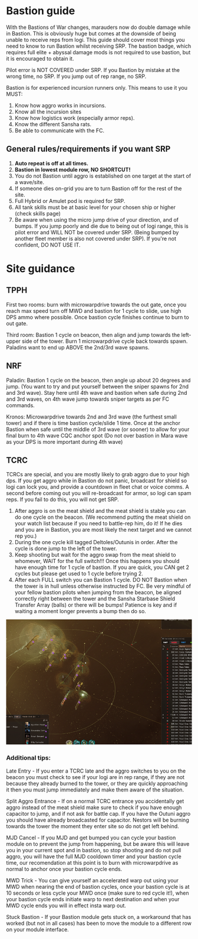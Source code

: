 # Bastion guide

With the Bastions of War changes, marauders now do double damage while in Bastion. This is obviously huge but comes at the downside of being unable to receive reps from logi. This guide should cover most things you need to know to run Bastion whilst receiving SRP. The bastion badge, which requires full elite + abyssal damage mods is not required to use bastion, but it is encouraged to obtain it.

Pilot error is NOT COVERED under SRP. If you Bastion by mistake at the wrong time, no SRP. If you jump out of rep range, no SRP.

Bastion is for experienced incursion runners only. This means to use it you MUST:

1.  Know how aggro works in incursions.
2.  Know all the incursion sites
3.  Know how logistics work (especially armor reps).
4.  Know the different Sansha rats.
5.  Be able to communicate with the FC.

## General rules/requirements if you want SRP

1.  **Auto repeat is off at all times.**
2.  **Bastion in lowest module row, NO SHORTCUT!**
3.  You do not Bastion until aggro is established on one target at the start of a wave/site.
4.  If someone dies on-grid you are to turn Bastion off for the rest of the site.
5.  Full Hybrid or Amulet pod is required for SRP.
6.  All tank skills must be at basic level for your chosen ship or higher (check skills page)
7.  Be aware when using the micro jump drive of your direction, and of bumps. If you jump poorly and die due to being out of logi range, this is pilot error and WILL NOT be covered under SRP. (Being bumped by another fleet member is also not covered under SRP). If you're not confident, DO NOT USE IT.

# Site guidance
## TPPH

First two rooms: burn with microwarpdrive towards the out gate, once you reach max speed turn off MWD and bastion for 1 cycle to slide, use high DPS ammo where possible. Once bastion cycle finishes continue to burn to out gate.

Third room: Bastion 1 cycle on beacon, then align and jump towards the left-upper side of the tower. Burn 1 microwarpdrive cycle back towards spawn. Paladins want to end up ABOVE the 2nd/3rd wave spawns.

## NRF

Paladin: Bastion 1 cycle on the beacon, then angle up about 20 degrees and jump. (You want to try and put yourself between the sniper spawns for 2nd and 3rd wave). Stay here until 4th wave and bastion when safe during 2nd and 3rd waves, on 4th wave jump towards sniper targets as per FC commands.

Kronos: Microwarpdrive towards 2nd and 3rd wave (the furthest small tower) and if there is time bastion cycle/slide 1 time. Once at the anchor Bastion when safe until the middle of 3rd wave (or sooner) to allow for your final burn to 4th wave CQC anchor spot (Do not over bastion in Mara wave as your DPS is more important during 4th wave)

## TCRC

TCRCs are special, and you are mostly likely to grab aggro due to your high dps. If you get aggro while in Bastion do not panic, broadcast for shield so logi can lock you, and provide a countdown in fleet chat or voice comms. A second before coming out you will re-broadcast for armor, so logi can spam reps. If you fail to do this, you will not get SRP. 
1.	After aggro is on the meat shield and the meat shield is stable you can do one cycle on the beacon. (We recommend putting the meat shield on your watch list because if you need to battle-rep him, do it! If he dies and you are in Bastion, you are most likely the next target and we cannot rep you.)
2.	During the one cycle kill tagged Deltoles/Outunis in order. After the cycle is done jump to the left of the tower.
3.	Keep shooting but wait for the aggro swap from the meat shield to whomever, WAIT for the full switch!!! Once this happens you should have enough time for 1 cycle of bastion. If you are quick, you CAN get 2 cycles but please get used to 1 cycle before trying 2.
4.	After each FULL switch you can Bastion 1 cycle. DO NOT Bastion when the tower is in hull unless otherwise instructed by FC.
Be very mindful of your fellow bastion pilots when jumping from the beacon, be aligned correctly right between the tower and the Sansha Starbase Shield Transfer Array (balls) or there will be bumps! Patience is key and if waiting a moment longer prevents a bump then do so.

![](bumpwarning.png)

### Additional tips:

Late Entry - If you enter a TCRC late and the aggro switches to you on the beacon you must check to see if your logi are in rep range, if they are not because they already burned to the tower, or they are quickly approaching it then you must jump immediately and make them aware of the situation.

Split Aggro Entrance - If on a normal TCRC entrance you accidentally get aggro instead of the meat shield make sure to check if you have enough capacitor to jump, and if not ask for battle cap. If you have the Outuni aggro you should have already broadcasted for capacitor. Nestors will be burning towards the tower the moment they enter site so do not get left behind.

MJD Cancel - If you MJD and get bumped you can cycle your bastion module on to prevent the jump from happening, but be aware this will leave you in your current spot and in bastion, so stop shooting and do not pull aggro, you will have the full MJD cooldown timer and your bastion cycle time, our recomendation at this point is to burn with microwarpdrive as normal to anchor once your bastion cycle ends.

MWD Trick - You can give yourself an accelerated warp out using your MWD when nearing the end of bastion cycles, once your bastion cycle is at 10 seconds or less cycle your MWD once (make sure to red cycle it!), when your bastion cycle ends initiate warp to next destination and when your MWD cycle ends you will in effect insta warp out.

Stuck Bastion - If your Bastion module gets stuck on, a workaround that has worked (but not in all cases) has been to move the module to a different row on your module interface.
